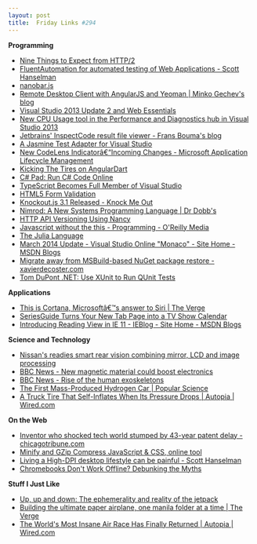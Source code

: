 ```yaml
---
layout: post
title:  Friday Links #294
---
```

**Programming**

  * [Nine Things to Expect from HTTP/2](http://www.mnot.net/blog/2014/01/30/http2_expectations?utm_source=html5weekly&utm_medium=email)
  * [FluentAutomation for automated testing of Web Applications - Scott Hanselman](http://www.hanselman.com/blog/NuGetPackageOfTheWeekFluentAutomationForAutomatedTestingOfWebApplications.aspx?utm_source=twitterfeed&utm_medium=twitter)
  * [nanobar.js](http://nanobar.micronube.com/?utm_source=javascriptweekly&utm_medium=email)
  * [Remote Desktop Client with AngularJS and Yeoman | Minko Gechev's blog](http://blog.mgechev.com/2014/02/08/remote-desktop-vnc-client-with-angularjs-and-yeoman/)
  * [Visual Studio 2013 Update 2 and Web Essentials](http://madskristensen.net/post/visual-studio-update-2-and-web-essentials?utm_source=feedburner&utm_medium=feed&utm_campaign=Feed%3A+netSlave+%28.NET+slave%29)
  * [New CPU Usage tool in the Performance and Diagnostics hub in Visual Studio 2013](http://blogs.msdn.com/b/visualstudioalm/archive/2014/02/28/new-cpu-usage-tool-in-the-performance-and-diagnostics-hub-in-visual-studio-2013.aspx)
  * [Jetbrains' InspectCode result file viewer - Frans Bouma's blog](http://weblogs.asp.net/fbouma/archive/2014/03/03/jetbrains-inspectcode-result-file-viewer.aspx?utm_source=feedburner&utm_medium=feed&utm_campaign=Feed%3A+FransBouma+%28Frans+Bouma%29)
  * [A Jasmine Test Adapter for Visual Studio](http://blog.dantup.com/2014/03/a-jasmine-test-adapter--for-visual-studio/)
  * [New CodeLens Indicatorâ€“Incoming Changes - Microsoft Application Lifecycle Management](http://blogs.msdn.com/b/visualstudioalm/archive/2014/03/03/new-codelens-indicator-incoming-changes.aspx)
  * [Kicking The Tires on AngularDart](http://teropa.info/blog/2014/02/11/kicking-the-tires-on-angulardart.html?utm_source=ng-newsletter&utm_campaign=0c45a6f239-AngularJS_Newsletter_3_4_143_3_2014&utm_medium=email&utm_term=0_fa61364f13-0c45a6f239-88880093)
  * [C# Pad: Run C# Code Online](http://csharppad.com/)
  * [TypeScript Becomes Full Member of Visual Studio](http://www.infoq.com/news/2014/03/typescript_VS?utm_campaign=infoq_content&utm_source=infoq&utm_medium=feed&utm_term=global&utm_reader=feedly)
  * [HTML5 Form Validation](http://www.sitepoint.com/html5-form-validation/)
  * [Knockout.js 3.1 Released - Knock Me Out](http://www.knockmeout.net/2014/03/knockout-3-1-released.html?utm_source=feedburner&utm_medium=feed&utm_campaign=Feed%3A+KnockMeOut+%28Knock+Me+Out%29)
  * [Nimrod: A New Systems Programming Language | Dr Dobb's](http://www.drdobbs.com/open-source/nimrod-a-new-systems-programming-languag/240165321)
  * [HTTP API Versioning Using Nancy](http://liddellj.com/http-api-versioning-using-nancy/)
  * [Javascript without the this - Programming - O'Reilly Media](http://programming.oreilly.com/2014/03/javascript-without-the-this.html?utm_source=feedburner&utm_medium=feed&utm_campaign=Feed%3A+oreilly%2Fnews+%28O%27Reilly+News+and+Commentary%29)
  * [The Julia Language](http://julialang.org/)
  * [March 2014 Update - Visual Studio Online "Monaco" - Site Home - MSDN Blogs](http://blogs.msdn.com/b/monaco/archive/2014/03/06/march-2014-update.aspx)
  * [Migrate away from MSBuild-based NuGet package restore - xavierdecoster.com](http://www.xavierdecoster.com/migrate-away-from-msbuild-based-nuget-package-restore)
  * [Tom DuPont .NET: Use XUnit to Run QUnit Tests](http://www.tomdupont.net/2013/07/use-xunit-to-run-qunit-tests.html)

**Applications**

  * [This is Cortana, Microsoftâ€™s answer to Siri | The Verge](http://www.theverge.com/2014/3/3/5465264/microsoft-cortana-windows-phone-screenshots?utm_source=twitterfeed&utm_medium=twitter)
  * [SeriesGuide Turns Your New Tab Page into a TV Show Calendar](http://lifehacker.com/seriesguide-turns-your-new-tab-page-into-a-tv-show-cale-1535824278)
  * [Introducing Reading View in IE 11 - IEBlog - Site Home - MSDN Blogs](http://blogs.msdn.com/b/ie/archive/2014/03/04/introducing-reading-view-in-ie-11.aspx)

**Science and Technology**

  * [Nissan's readies smart rear vision combining mirror, LCD and image processing](http://www.gizmag.com/nissans-smart-dual-mode-rear-vision-mirror/31037/)
  * [BBC News - New magnetic material could boost electronics](http://www.bbc.com/news/science-environment-26435809)
  * [BBC News - Rise of the human exoskeletons](http://www.bbc.com/news/technology-26418358)
  * [The First Mass-Produced Hydrogen Car | Popular Science](http://www.popsci.com/article/cars/first-mass-produced-hydrogen-car)
  * [A Truck Tire That Self-Inflates When Its Pressure Drops | Autopia | Wired.com](http://www.wired.com/autopia/2014/03/self-inflating-truck-tire/)

**On the Web**

  * [Inventor who shocked tech world stumped by 43-year patent delay - chicagotribune.com](http://www.chicagotribune.com/news/sns-wp-blm-news-bc-inventor01-20140301,0,255272.story)
  * [Minify and GZip Compress JavaScript & CSS, online tool](http://www.zbugs.com/)
  * [Living a High-DPI desktop lifestyle can be painful - Scott Hanselman](http://www.hanselman.com/blog/LivingAHighDPIDesktopLifestyleCanBePainful.aspx)
  * [Chromebooks Don't Work Offline? Debunking the Myths](http://www.makeuseof.com/tag/chromebooks-dont-work-offline-debunking-myths/)

**Stuff I Just Like**

  * [Up, up and down: The ephemerality and reality of the jetpack](http://www.engadget.com/2014/03/02/the-bell-aerosystems-rocket-belt/)
  * [Building the ultimate paper airplane, one manila folder at a time | The Verge](http://www.theverge.com/2014/1/22/5334046/boeing-777-paper-model-photo-essay)
  * [The World's Most Insane Air Race Has Finally Returned | Autopia | Wired.com](http://www.wired.com/autopia/2014/03/red-bull-air-race-abu-dhabi/?utm_source=feedburner&utm_medium=feed&utm_campaign=Feed%3A+wiredautopia+%28Wired%3A+Blog+-+Autopia%29)

